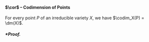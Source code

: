 #### $\cor$ – Codimension of Points
For every point $P$ of an irreducible variety $X$, we have $\codim_X(P) = \dm(X)$. 

##### *Proof.